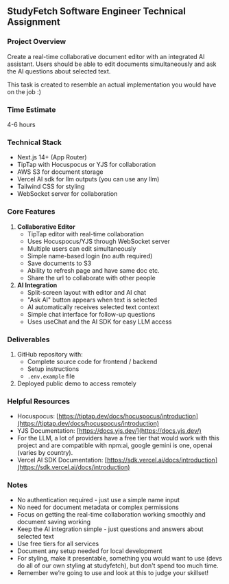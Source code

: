 ## **StudyFetch Software Engineer Technical Assignment**

### **Project Overview**

Create a real-time collaborative document editor with an integrated AI assistant. Users should be able to edit documents simultaneously and ask the AI questions about selected text.

This task is created to resemble an actual implementation you would have on the job :)

### **Time Estimate**

4-6 hours

### **Technical Stack**

- Next.js 14+ (App Router)
- TipTap with Hocuspocus or YJS for collaboration
- AWS S3 for document storage
- Vercel AI sdk for llm outputs (you can use any llm)
- Tailwind CSS for styling
- WebSocket server for collaboration

### **Core Features**

1. **Collaborative Editor**
   - TipTap editor with real-time collaboration
   - Uses Hocuspocus/YJS through WebSocket server
   - Multiple users can edit simultaneously
   - Simple name-based login (no auth required)
   - Save documents to S3
   - Ability to refresh page and have same doc etc.
   - Share the url to collaborate with other people
2. **AI Integration**
   - Split-screen layout with editor and AI chat
   - "Ask AI" button appears when text is selected
   - AI automatically receives selected text context
   - Simple chat interface for follow-up questions
   - Uses useChat and the AI SDK for easy LLM access

###

### **Deliverables**

1. GitHub repository with:
   - Complete source code for frontend / backend
   - Setup instructions
   - `.env.example` file
2. Deployed public demo to access remotely

### **Helpful Resources**

- Hocuspocus: [https://tiptap.dev/docs/hocuspocus/introduction](https://tiptap.dev/docs/hocuspocus/introduction)
- YJS Documentation: [https://docs.yjs.dev/](https://docs.yjs.dev/)
- For the LLM, a lot of providers have a free tier that would work with this project and are compatible with npm:ai, google gemini is one, openai (varies by country).
- Vercel AI SDK Documentation: [https://sdk.vercel.ai/docs/introduction](https://sdk.vercel.ai/docs/introduction)

### **Notes**

- No authentication required \- just use a simple name input
- No need for document metadata or complex permissions
- Focus on getting the real-time collaboration working smoothly and document saving working
- Keep the AI integration simple \- just questions and answers about selected text
- Use free tiers for all services
- Document any setup needed for local development
- For styling, make it presentable, something you would want to use (devs do all of our own styling at studyfetch), but don't spend too much time.
- Remember we’re going to use and look at this to judge your skillset\!
